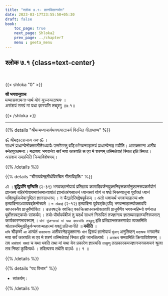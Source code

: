 ```yaml
---
title: "श्लोक ७.१- ज्ञानविज्ञानयोग"
date: 2023-03-17T23:55:50+05:30
draft: false
book:
    toc_page: true
    next_page: Shloka2
    prev_page: ../chapter7
    menu : geeta_menu
---
```




## श्लोक ७.१ {class=text-center}

<br/>

{{< shloka  "0"  >}}

**श्री भगवानुवाच**  
मय्यासक्तमनाः पार्थ योगं युञ्जन्मदाश्रयः ।   
असंशयं समग्रं मां यथा ज्ञास्यसि तच्छृणु ॥७.१॥


{{< /shloka >}}

---


{{% details "श्रीमन्मध्वाचार्यभगवत्पादाचर्य विरचित  गीताभाष्य" %}}

ॐ श्रीमद्वरदराजाय नमः ॐ ।  
साधनं प्राधान्येनोक्तमतीतैरध्यायैः उत्तरैरस्तु षड्भिर्भगवन्माहात्म्यं प्राधान्येनाह मयीति। 
आसक्तमना अतीव स्नेहयुक्तमनाः। मदाश्रयः भगवानेव सर्वं मया कारयति स एव 
मे शरणम् तस्मिन्नेवाहं स्थित इति स्थितः। असंशयं समग्रमिति क्रियाविशेषणम्।

{{% /details %}}



{{% details "श्रीराघवेन्द्रतीर्थविरचित गीताविवृतिः" %}}


ॐ । **बुद्धिर्योगे श्रृण्विति** (२-३९) भगवज्ज्ञानोपायं
प्रतिज्ञाय कामादिवर्जनयुक्तनिवृत्तकर्मानुष्ठानरूपकर्मयोगं ज्ञानस्य
बहिरंगोपायमापंचमाध्यायांतं ज्ञानांतरंगसाधनं ध्यानरूपं योगं च षष्ठे
निरूप्याधुना पूर्वोक्तं ध्यानं भक्तिपूर्वकमेवानुष्ठितं ज्ञानसाधनम्‌ । 
न चैद्यादेरिवद्वेषपूर्वकम्‌ । अतो भक्त्यर्थं भगवन्माहात्म्यं `मयि`
इत्यादिनाऽध्यायषद्‌केनोच्यते । `न त्वेवाहं` (२-१२) इत्यादिना
पूर्वषट्के(ऽपि) भगवन्माहात्म्योक्तावपि साधनस्यैव प्राचुर्येणोक्तिः । 
उत्तरषट्के क्वचित्‌ क्कचित्साधनस्योक्तावपि प्राचुर्येणैव भगवन्महिम्नो वर्णनान्न
पूर्वोत्तरषट्कयोः सांकर्यम्‌ । तयोः पौर्वापर्यबीजं तु यदर्थं साधनं निरूपितं
तज्ज्ञानाय ज्ञातव्यमाहात्म्यनिरूपणात् 
कार्यकारणभावरूपम्‌ । 
`योगं युंजन्समग्रं मां यथा ज्ञास्यसि तच्छुणु` इति प्रतिज्ञान्तरकरणादेव व्यक्तमिति
श्रोतारमभिमुखीकुर्वन्भगवन्माहात्म्यं वक्तुं प्रतिजानीते ॥ **मयीति** ।   
`मयि` श्रीकृष्णे `आ` अत्यंतं `सक्तमनाः` अतीवस्नेहयुक्तमनाः 
`योगं` द्विरूपं ज्ञानोपायं `युंजन्` अनुतिष्ठन् 
`मदाश्रयः` भगवानेव मया सर्वं कारयति स एव मे शरणं
तस्मिन्नेवाहं स्थित इति जानन्नित्यर्थः । `असंशयं` समग्रमिति क्रियाविशेषणम्‌ । 
तव `असंशयं समग्रं` च यथा भवति तथा मां यथा येन
प्रकारेण ज्ञास्यसि `तच्छृणु` तत्प्रकारकमज्ज्ञानजनकवचनं श्रुत्वा तत्र
निष्ठां कुर्वित्यर्थः । तदित्यस्य तथेति वाऽर्थः ॥। १ ॥


{{% /details %}}



{{% details "पद विचार" %}}

- सांकर्यम्‌ :

{{% /details %}}
